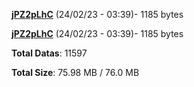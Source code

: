 [**jPZ2pLhC**](/data/jPZ2pLhC.txt) (24/02/23 - 03:39)- 1185 bytes

[**jPZ2pLhC**](/data/jPZ2pLhC.txt) (24/02/23 - 03:39)- 1185 bytes

**Total Datas**: 11597

**Total Size**: 75.98 MB / 76.0 MB